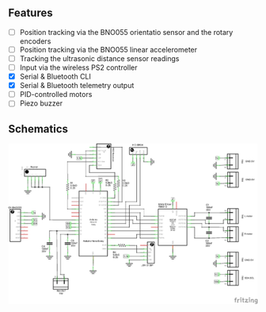 ## Features

- [ ] Position tracking via the BNO055 orientatio sensor and the rotary encoders
- [ ] Position tracking via the BNO055 linear accelerometer
- [ ] Tracking the ultrasonic distance sensor readings
- [ ] Input via the wireless PS2 controller
- [x] Serial & Bluetooth CLI
- [x] Serial & Bluetooth telemetry output
- [ ] PID-controlled motors
- [ ] Piezo buzzer

## Schematics

![Schematics image](fritzing/robot_schem.png)
